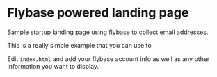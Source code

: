 # Flybase powered landing page

Sample startup landing page using flybase to collect email addresses.

This is a really simple example that you can use to 

Edit `index.html` and add your flybase account info as well as any other information you want to display.

